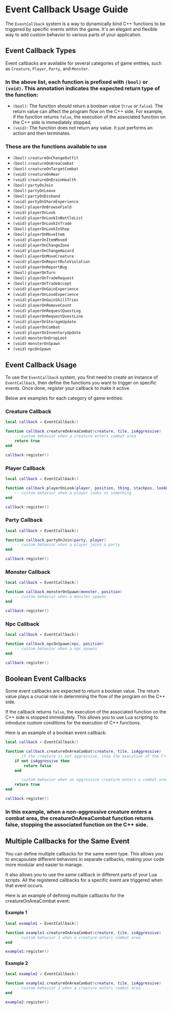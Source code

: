 # Event Callback Usage Guide

The `EventCallback` system is a way to dynamically bind C++ functions to be triggered by specific events within the game. It's an elegant and flexible way to add custom behavior to various parts of your application.

## Event Callback Types

Event callbacks are available for several categories of game entities, such as `Creature`, `Player`, `Party`, and `Monster`.

### In the above list, each function is prefixed with `(bool)` or `(void)`. This annotation indicates the expected return type of the function:

- `(bool)`: The function should return a boolean value (`true` or `false`). The return value can affect the program flow on the C++ side. For example, if the function returns `false`, the execution of the associated function on the C++ side is immediately stopped.
- `(void)`: The function does not return any value. It just performs an action and then terminates.

### These are the functions available to use
- `(bool)` `creatureOnChangeOutfit`
- `(bool)` `creatureOnAreaCombat`
- `(bool)` `creatureOnTargetCombat`
- `(void)` `creatureOnHear`
- `(void)` `creatureOnDrainHealth`
- `(bool)` `partyOnJoin`
- `(bool)` `partyOnLeave`
- `(bool)` `partyOnDisband`
- `(void)` `partyOnShareExperience`
- `(bool)` `playerOnBrowseField`
- `(void)` `playerOnLook`
- `(void)` `playerOnLookInBattleList`
- `(void)` `playerOnLookInTrade`
- `(bool)` `playerOnLookInShop`
- `(bool)` `playerOnMoveItem`
- `(void)` `playerOnItemMoved`
- `(void)` `playerOnChangeZone`
- `(void)` `playerOnChangeHazard`
- `(bool)` `playerOnMoveCreature`
- `(void)` `playerOnReportRuleViolation`
- `(void)` `playerOnReportBug`
- `(bool)` `playerOnTurn`
- `(bool)` `playerOnTradeRequest`
- `(bool)` `playerOnTradeAccept`
- `(void)` `playerOnGainExperience`
- `(void)` `playerOnLoseExperience`
- `(void)` `playerOnGainSkillTries`
- `(void)` `playerOnRemoveCount`
- `(void)` `playerOnRequestQuestLog`
- `(void)` `playerOnRequestQuestLine`
- `(void)` `playerOnStorageUpdate`
- `(void)` `playerOnCombat`
- `(void)` `playerOnInventoryUpdate`
- `(void)` `monsterOnDropLoot`
- `(void)` `monsterOnSpawn`
- `(void)` `npcOnSpawn`

## Event Callback Usage

To use the `EventCallback` system, you first need to create an instance of `EventCallback`, then define the functions you want to trigger on specific events. Once done, register your callback to make it active.

Below are examples for each category of game entities:

### Creature Callback

```lua
local callback = EventCallback()

function callback.creatureOnAreaCombat(creature, tile, isAggressive)
	-- custom behavior when a creature enters combat area
	return true
end

callback:register()
```

### Player Callback
```lua
local callback = EventCallback()

function callback.playerOnLook(player, position, thing, stackpos, lookDistance)
	-- custom behavior when a player looks at something
end

callback:register()
```

### Party Callback
```lua
local callback = EventCallback()

function callback.partyOnJoin(party, player)
	-- custom behavior when a player joins a party
end

callback:register()
```

### Monster Callback
```lua
local callback = EventCallback()

function callback.monsterOnSpawn(monster, position)
	-- custom behavior when a monster spawns
end

callback:register()
```

### Npc Callback
```lua
local callback = EventCallback()

function callback.npcOnSpawn(npc, position)
	-- custom behavior when a npc spawns
end

callback:register()
```

## Boolean Event Callbacks

Some event callbacks are expected to return a boolean value. The return value plays a crucial role in determining the flow of the program on the C++ side.

If the callback returns `false`, the execution of the associated function on the C++ side is stopped immediately. This allows you to use Lua scripting to introduce custom conditions for the execution of C++ functions.

Here is an example of a boolean event callback:

```lua
local callback = EventCallback()

function callback.creatureOnAreaCombat(creature, tile, isAggressive)
	-- if the creature is not aggressive, stop the execution of the C++ function
	if not isAggressive then
		return false
	end

	-- custom behavior when an aggressive creature enters a combat area
	return true
end

callback:register()
```

### In this example, when a non-aggressive creature enters a combat area, the creatureOnAreaCombat function returns false, stopping the associated function on the C++ side.

## Multiple Callbacks for the Same Event

You can define multiple callbacks for the same event type. This allows you to encapsulate different behaviors in separate callbacks, making your code more modular and easier to manage.

It also allows you to use the same callback in different parts of your Lua scripts. All the registered callbacks for a specific event are triggered when that event occurs.

Here is an example of defining multiple callbacks for the creatureOnAreaCombat event:

#### Example 1
```lua
local example1 = EventCallback()

function example1.creatureOnAreaCombat(creature, tile, isAggressive)
	-- custom behavior 1 when a creature enters combat area
end

example1:register()
```
#### Example 2
```lua
local example2 = EventCallback()

function example2.creatureOnAreaCombat(creature, tile, isAggressive)
	-- custom behavior 2 when a creature enters combat area
end

example2:register()
```
